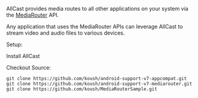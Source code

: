 AllCast provides media routes to all other applications on your system
via the [MediaRouter](http://developer.android.com/reference/android/support/v7/media/MediaRouter.html) API.

Any application that uses the MediaRouter APIs can leverage AllCast to stream video and audio
files to various devices.

Setup:

Install AllCast

Checkout Source:

```
git clone https://github.com/koush/android-support-v7-appcompat.git
git clone https://github.com/koush/android-support-v7-mediarouter.git
git clone https://github.com/koush/MediaRouterSample.git
```